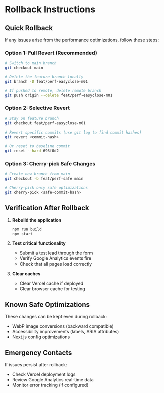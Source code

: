 # Rollback Instructions

## Quick Rollback

If any issues arise from the performance optimizations, follow these steps:

### Option 1: Full Revert (Recommended)
```bash
# Switch to main branch
git checkout main

# Delete the feature branch locally
git branch -D feat/perf-easyclose-m01

# If pushed to remote, delete remote branch
git push origin --delete feat/perf-easyclose-m01
```

### Option 2: Selective Revert
```bash
# Stay on feature branch
git checkout feat/perf-easyclose-m01

# Revert specific commits (use git log to find commit hashes)
git revert <commit-hash>

# Or reset to baseline commit
git reset --hard 693f0d2
```

### Option 3: Cherry-pick Safe Changes
```bash
# Create new branch from main
git checkout -b feat/perf-safe main

# Cherry-pick only safe optimizations
git cherry-pick <safe-commit-hash>
```

## Verification After Rollback

1. **Rebuild the application**
   ```bash
   npm run build
   npm start
   ```

2. **Test critical functionality**
   - Submit a test lead through the form
   - Verify Google Analytics events fire
   - Check that all pages load correctly

3. **Clear caches**
   - Clear Vercel cache if deployed
   - Clear browser cache for testing

## Known Safe Optimizations

These changes can be kept even during rollback:
- WebP image conversions (backward compatible)
- Accessibility improvements (labels, ARIA attributes)
- Next.js config optimizations

## Emergency Contacts

If issues persist after rollback:
- Check Vercel deployment logs
- Review Google Analytics real-time data
- Monitor error tracking (if configured)